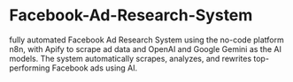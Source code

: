 # Facebook-Ad-Research-System
 fully automated Facebook Ad Research System using the no-code platform n8n, with Apify to scrape ad data and OpenAI and Google Gemini as the AI models. The system automatically scrapes, analyzes, and rewrites top-performing Facebook ads using AI.
